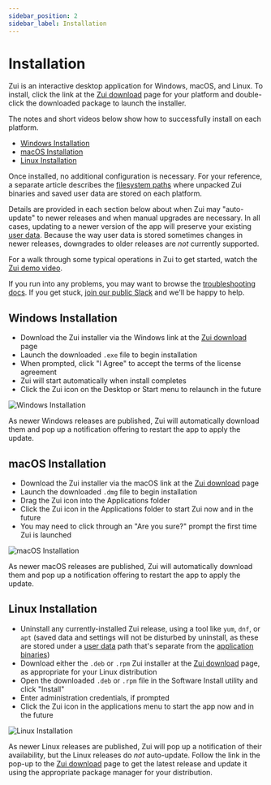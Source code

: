 ```yaml
---
sidebar_position: 2
sidebar_label: Installation
---
```


# Installation

Zui is an interactive desktop application for Windows, macOS, and Linux.
To install, click the link at the
[Zui download](https://www.brimdata.io/download/) page for your platform
and double-click the downloaded package to launch the installer.

The notes and short videos below show how to successfully install on each
platform.

   * [Windows Installation](#windows-installation)
   * [macOS Installation](#macos-installation)
   * [Linux Installation](#linux-installation)

Once installed, no additional configuration is necessary. For your reference,
a separate article describes the [filesystem paths](./support/Filesystem-Paths.md) where unpacked Zui
binaries and saved user data are stored on each platform.

Details are provided in each section below about when Zui may "auto-update" to
newer releases and when manual upgrades are necessary. In all cases,
updating to a newer version of the app will preserve your existing
[user data](./support/Filesystem-Paths.md#user-data). Because the way user data
is stored sometimes changes in newer releases, downgrades to older releases are
_not_ currently supported.

For a walk through some typical operations in Zui to get started, watch the
[Zui demo video](https://www.youtube.com/watch?v=InT-7WZ5Y2Y).

If you run into any problems, you may want to browse the 
[troubleshooting docs](./support/Troubleshooting.md). If you get stuck, [join our public Slack](https://www.brimdata.io/join-slack/)
and we'll be happy to help.

## Windows Installation

* Download the Zui installer via the Windows link at the [Zui download](https://www.brimdata.io/download/) page
* Launch the downloaded `.exe` file to begin installation
* When prompted, click "I Agree" to accept the terms of the license agreement
* Zui will start automatically when install completes
* Click the Zui icon on the Desktop or Start menu to relaunch in the future

![Windows Installation](media/Windows-installation.gif)

As newer Windows releases are published, Zui will automatically download them
and pop up a notification offering to restart the app to apply the update.

## macOS Installation

* Download the Zui installer via the macOS link at the [Zui download](https://www.brimdata.io/download/) page
* Launch the downloaded `.dmg` file to begin installation
* Drag the Zui icon into the Applications folder
* Click the Zui icon in the Applications folder to start Zui now and in the future
* You may need to click through an "Are you sure?" prompt the first time Zui is launched

![macOS Installation](media/macOS-installation.gif)

As newer macOS releases are published, Zui will automatically download them
and pop up a notification offering to restart the app to apply the update.

## Linux Installation

* Uninstall any currently-installed Zui release, using a tool like `yum`,
   `dnf`, or `apt` (saved data and settings will not be disturbed by uninstall,
   as these are stored under a
   [user data](./support/Filesystem-Paths.md#user-data)
   path that's separate from the
   [application binaries](support/./Filesystem-Paths.md#application-binaries))
* Download either the `.deb` or `.rpm` Zui installer at the
  [Zui download](https://www.brimdata.io/download/) page, as appropriate
  for your Linux distribution
* Open the downloaded `.deb` or `.rpm` file in the Software Install utility and click "Install"
* Enter administration credentials, if prompted
* Click the Zui icon in the applications menu to start the app now and in the future

![Linux Installation](media/Linux-installation.gif)

As newer Linux releases are published, Zui will pop up a notification of their
availability, but the Linux releases do _not_ auto-update. Follow the link in
the pop-up to the [Zui download](https://www.brimdata.io/download/) page to
get the latest release and update it using the appropriate package manager for
your distribution.

